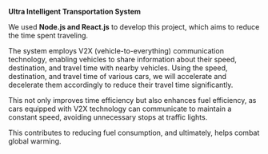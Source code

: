 **Ultra Intelligent Transportation System**

We used **Node.js and React.js** to develop this project, which aims to reduce the time spent traveling.

The system employs V2X (vehicle-to-everything) communication technology, enabling vehicles to share information about their speed, destination, and travel time with nearby vehicles.
Using the speed, destination, and travel time of various cars, we will accelerate and decelerate them accordingly to reduce their travel time significantly.

This not only improves time efficiency but also enhances fuel efficiency, as cars equipped with V2X technology can communicate to maintain a constant speed, 
avoiding unnecessary stops at traffic lights.

This contributes to reducing fuel consumption, and ultimately, helps combat global warming.
